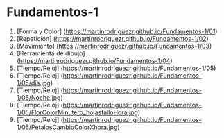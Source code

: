 # Fundamentos-1
1. [Forma y Color] (https://martinrodriguezr.github.io/Fundamentos-1/01)
2. [Repetición] (https://martinrodriguezr.github.io/Fundamentos-1/02)
3. [Movimiento] (https://martinrodriguezr.github.io/Fundamentos-1/03)
4. [Herramienta de dibujo] (https://martinrodriguezr.github.io/Fundamentos-1/04)
5. [Tiempo/Reloj] (https://martinrodriguezr.github.io/Fundamentos-1/05)
5. [Tiempo/Reloj] (https://martinrodriguezr.github.io/Fundamentos-1/05/día.jpg)
5. [Tiempo/Reloj] (https://martinrodriguezr.github.io/Fundamentos-1/05/Noche.jpg)
5. [Tiempo/Reloj] (https://martinrodriguezr.github.io/Fundamentos-1/05/FlorColorMinutero_hojastalloHora.jpg)
5. [Tiempo/Reloj] (https://martinrodriguezr.github.io/Fundamentos-1/05/PetalosCambioColorXhora.jpg)
